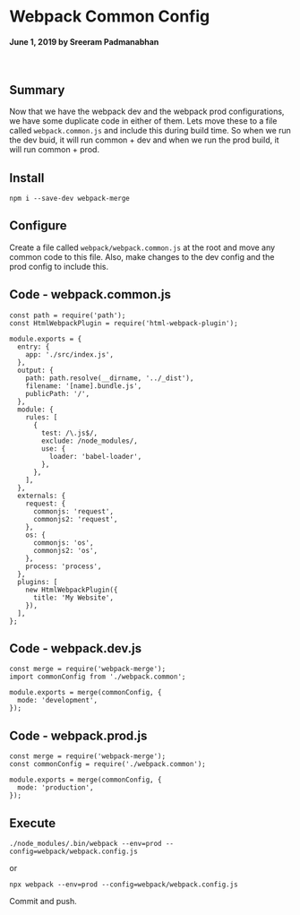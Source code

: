# Webpack Common Config

#### June 1, 2019 by Sreeram Padmanabhan

&nbsp;

## Summary

Now that we have the webpack dev and the webpack prod configurations, we have some duplicate code in either of them. Lets move these to a file called `webpack.common.js` and include this during build time. So when we run the dev buid, it will run common + dev and when we run the prod build, it will run common + prod.

## Install
`npm i --save-dev webpack-merge`

## Configure

Create a file called `webpack/webpack.common.js` at the root and move any common code to this file. Also, make changes to the dev config and the prod config to include this.

## Code - webpack.common.js

    const path = require('path');
    const HtmlWebpackPlugin = require('html-webpack-plugin');

    module.exports = {
      entry: {
        app: './src/index.js',
      },
      output: {
        path: path.resolve(__dirname, '../_dist'),
        filename: '[name].bundle.js',
        publicPath: '/',
      },
      module: {
        rules: [
          {
            test: /\.js$/,
            exclude: /node_modules/,
            use: {
              loader: 'babel-loader',
            },
          },
        ],
      },
      externals: {
        request: {
          commonjs: 'request',
          commonjs2: 'request',
        },
        os: {
          commonjs: 'os',
          commonjs2: 'os',
        },
        process: 'process',
      },
      plugins: [
        new HtmlWebpackPlugin({
          title: 'My Website',
        }),
      ],
    };

## Code - webpack.dev.js

    const merge = require('webpack-merge');
    import commonConfig from './webpack.common';

    module.exports = merge(commonConfig, {
      mode: 'development',
    });

## Code - webpack.prod.js

    const merge = require('webpack-merge');
    const commonConfig = require('./webpack.common');

    module.exports = merge(commonConfig, {
      mode: 'production',
    });

## Execute

`./node_modules/.bin/webpack --env=prod --config=webpack/webpack.config.js`

or

`npx webpack --env=prod --config=webpack/webpack.config.js`


Commit and push.